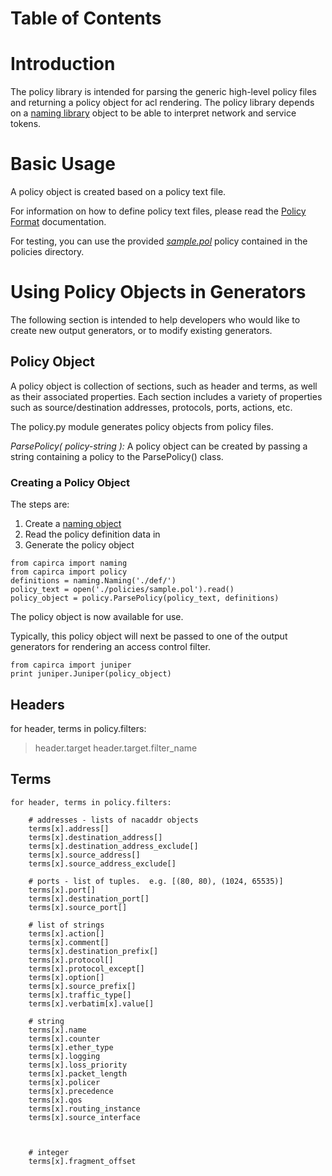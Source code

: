 # Table of Contents #


# Introduction #

The policy library is intended for parsing the generic high-level policy files and returning a policy object for acl rendering.  The policy library depends on a [naming library](NamingLibrary.md) object to be able to interpret network and service tokens.


# Basic Usage #
A policy object is created based on a policy text file.

For information on how to define policy text files, please read the [Policy Format](PolicyFormat.md) documentation.

For testing, you can use the provided _[sample.pol](http://code.google.com/p/capirca/source/browse/trunk/policies/multitarget_sample.pol)_ policy contained in the policies directory.


# Using Policy Objects in Generators #

The following section is intended to help developers who would like to create new output generators, or to modify existing generators.

## Policy Object ##

A policy object is collection of sections, such as header and terms, as well as their associated properties.  Each section includes a variety of properties such as source/destination addresses, protocols, ports, actions, etc.

The policy.py module generates policy objects from policy files.

_ParsePolicy( policy-string ):_  A policy object can be created by passing a string containing a policy to the ParsePolicy() class.

### Creating a Policy Object ###

The steps are:
  1. Create a [naming object](http://code.google.com/p/capirca/wiki/NamingLibrary?ts=1254764924&updated=NamingLibrary)
  1. Read the policy definition data in
  1. Generate the policy object
```
from capirca import naming
from capirca import policy
definitions = naming.Naming('./def/')  
policy_text = open('./policies/sample.pol').read()
policy_object = policy.ParsePolicy(policy_text, definitions)
```

The policy object is now available for use.

Typically, this policy object will next be passed to one of the output generators for rendering an access control filter.

```
from capirca import juniper
print juniper.Juniper(policy_object)
```

## Headers ##
for header, terms in policy.filters:
> header.target
> header.target.filter\_name

## Terms ##
```
for header, terms in policy.filters:

    # addresses - lists of nacaddr objects
    terms[x].address[]
    terms[x].destination_address[]
    terms[x].destination_address_exclude[]
    terms[x].source_address[]
    terms[x].source_address_exclude[]

    # ports - list of tuples.  e.g. [(80, 80), (1024, 65535)]
    terms[x].port[]
    terms[x].destination_port[]
    terms[x].source_port[]

    # list of strings
    terms[x].action[]
    terms[x].comment[]
    terms[x].destination_prefix[]
    terms[x].protocol[]
    terms[x].protocol_except[]
    terms[x].option[]
    terms[x].source_prefix[]
    terms[x].traffic_type[]
    terms[x].verbatim[x].value[]

    # string
    terms[x].name    
    terms[x].counter
    terms[x].ether_type
    terms[x].logging
    terms[x].loss_priority
    terms[x].packet_length
    terms[x].policer
    terms[x].precedence
    terms[x].qos
    terms[x].routing_instance
    terms[x].source_interface



    # integer
    terms[x].fragment_offset

```